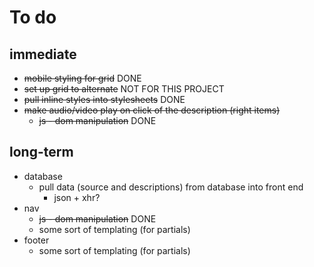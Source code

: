 # To do
## immediate
* ~~mobile styling for grid~~ DONE
* ~~set up grid to alternate~~ NOT FOR THIS PROJECT
* ~~pull inline styles into stylesheets~~ DONE
* ~~make audio/video play on click of the description (right items)~~
  * ~~js - dom manipulation~~ DONE
## long-term

* database
  * pull data (source and descriptions) from database into front end
    * json + xhr?
* nav
  * ~~js - dom manipulation~~ DONE
  * some sort of templating (for partials)
* footer
  * some sort of templating (for partials)
